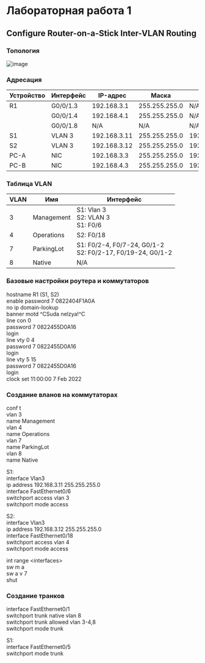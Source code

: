 # Лабораторная работа 1

## Configure Router-on-a-Stick Inter-VLAN Routing

### Топология

![image](https://user-images.githubusercontent.com/99170470/152750516-5a3fd07b-a1ab-46e2-9d8f-686837fbbc63.png)

### Адресация

|Устройство|Интерфейс|IP-адрес|Маска|Шлюз|
|-|-|-|-|-|
|R1|G0/0/1.3|192.168.3.1|255.255.255.0|N/A|
||G0/0/1.4|192.168.4.1|255.255.255.0|N/A|
||G0/0/1.8|N/A|N/A|N/A|
|S1|VLAN 3|192.168.3.11|255.255.255.0|192.168.3.1|
|S2|VLAN 3|192.168.3.12|255.255.255.0|192.168.3.1|
|PC-A|NIC|192.168.3.3|255.255.255.0|192.168.3.1|
|PC-B|NIC|192.168.4.3|255.255.255.0|192.168.4.1|

### Таблица VLAN

|VLAN|Имя|Интерфейс|
|-|-|-|
|3|Management|S1: Vlan 3<br />S2: VLAN 3<br />S1: F0/6|
|4|Operations|S2: F0/18|
|7|ParkingLot|S1: F0/2-4, F0/7-24, G0/1-2<br />S2: F0/2-17, F0/19-24, G0/1-2|
|8|Native|N/A|

### Базовые настройки роутера и коммутаторов

  hostname R1 (S1, S2)<br />
  enable password 7 0822404F1A0A<br />
  no ip domain-lookup<br />
  banner motd ^CSuda nelzya!^C<br />
  line con 0<br />
  password 7 0822455D0A16<br />
  login<br />
  line vty 0 4<br />
  password 7 0822455D0A16<br />
  login<br />
  line vty 5 15<br />
  password 7 0822455D0A16<br />
  login<br />
  clock set 11:00:00 7 Feb 2022
  
### Создание вланов на коммутаторах

  conf t  
  vlan 3  
  name Management  
  vlan 4  
  name Operations  
  vlan 7  
  name ParkingLot  
  vlan 8  
  name Native  
  
  S1:  
  interface Vlan3  
  ip address 192.168.3.11 255.255.255.0  
  interface FastEthernet0/6  
  switchport access vlan 3  
  switchport mode access  
  
  S2:  
  interface Vlan3  
  ip address 192.168.3.12 255.255.255.0  
  interface FastEthernet0/18  
  switchport access vlan 4  
  switchport mode access  
  
  int range \<interfaces\>  
  sw m a  
  sw a v 7  
  shut  
  
### Создание транков
  interface FastEthernet0/1  
  switchport trunk native vlan 8  
  switchport trunk allowed vlan 3-4,8  
  switchport mode trunk  
  
  S1:  
  interface FastEthernet0/5  
  switchport mode trunk  
  
